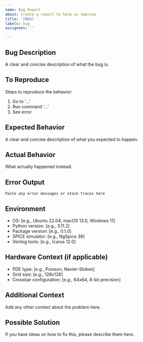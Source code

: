 ```yaml
---
name: Bug Report
about: Create a report to help us improve
title: '[BUG] '
labels: bug
assignees: ''

---
```


## Bug Description

A clear and concise description of what the bug is.

## To Reproduce

Steps to reproduce the behavior:
1. Go to '...'
2. Run command '...'
3. See error

## Expected Behavior

A clear and concise description of what you expected to happen.

## Actual Behavior

What actually happened instead.

## Error Output

```
Paste any error messages or stack traces here
```

## Environment

- OS: [e.g., Ubuntu 22.04, macOS 13.0, Windows 11]
- Python version: [e.g., 3.11.2]
- Package version: [e.g., 0.1.0]
- SPICE simulator: [e.g., NgSpice 38]
- Verilog tools: [e.g., Icarus 12.0]

## Hardware Context (if applicable)

- PDE type: [e.g., Poisson, Navier-Stokes]
- Grid size: [e.g., 128x128]
- Crossbar configuration: [e.g., 64x64, 8-bit precision]

## Additional Context

Add any other context about the problem here.

## Possible Solution

If you have ideas on how to fix this, please describe them here.